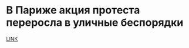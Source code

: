 # В Париже акция протеста переросла в уличные беспорядки



[LINK](https://varlamov.ru/4107810.html)